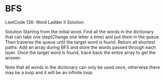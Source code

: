 # BFS
LeetCode 126: Word Ladder II Solution

Solution
Starting from the initial word. 
Find all the words in the dictionary that can take one step(Change one letter a time) and put them in the queue.
Then traverse the queue until the target word is found. 
Return all shortest paths: Add an array during BFS and store the words passed through each layer. Once the target word is found, trace back the entire array to get the answer.

Note that all words in the dictionary can only be used once, otherwise there may be a loop and it will be an infinite loop. 
